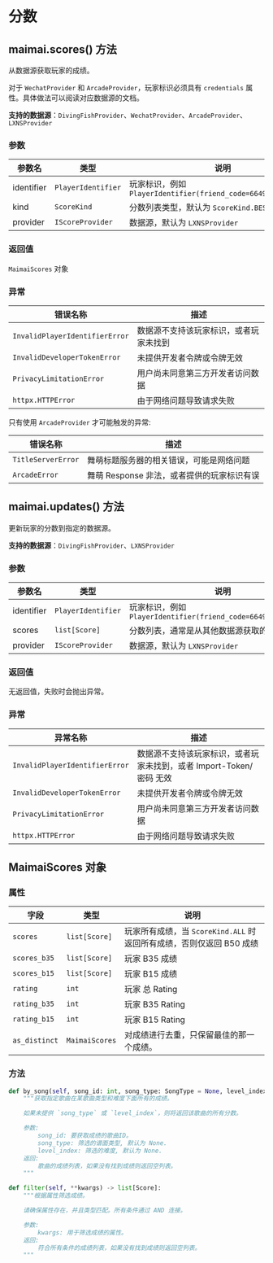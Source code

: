 # 分数

## maimai.scores() 方法

从数据源获取玩家的成绩。

对于 `WechatProvider` 和 `ArcadeProvider`，玩家标识必须具有 `credentials` 属性。具体做法可以阅读对应数据源的文档。

**支持的数据源**：`DivingFishProvider`、`WechatProvider`、`ArcadeProvider`、`LXNSProvider`

### 参数

| 参数名     | 类型               | 说明                                                          |
|------------|--------------------|-------------------------------------------------------------|
| identifier | `PlayerIdentifier` | 玩家标识，例如 `PlayerIdentifier(friend_code=664994421382429)` |
| kind       | `ScoreKind`        | 分数列表类型，默认为 `ScoreKind.BEST`                          |
| provider   | `IScoreProvider`   | 数据源，默认为 `LXNSProvider`                                  |

### 返回值

`MaimaiScores` 对象

### 异常

| 错误名称                       | 描述                                  |
|--------------------------------|-------------------------------------|
| `InvalidPlayerIdentifierError` | 数据源不支持该玩家标识，或者玩家未找到 |
| `InvalidDeveloperTokenError`   | 未提供开发者令牌或令牌无效            |
| `PrivacyLimitationError`       | 用户尚未同意第三方开发者访问数据      |
| `httpx.HTTPError`              | 由于网络问题导致请求失败              |

只有使用 `ArcadeProvider` 才可能触发的异常:

| 错误名称           | 描述                                      |
|--------------------|-----------------------------------------|
| `TitleServerError` | 舞萌标题服务器的相关错误，可能是网络问题   |
| `ArcadeError`      | 舞萌 Response 非法，或者提供的玩家标识有误 |

## maimai.updates() 方法

更新玩家的分数到指定的数据源。

**支持的数据源**：`DivingFishProvider`、`LXNSProvider`

### 参数

| 参数名     | 类型               | 说明                                                          |
|------------|--------------------|-------------------------------------------------------------|
| identifier | `PlayerIdentifier` | 玩家标识，例如 `PlayerIdentifier(friend_code=664994421382429)` |
| scores     | `list[Score]`      | 分数列表，通常是从其他数据源获取的分数                         |
| provider   | `IScoreProvider`   | 数据源，默认为 `LXNSProvider`                                  |

### 返回值

无返回值，失败时会抛出异常。

### 异常

| 异常名称                       | 描述                                                              |
|--------------------------------|-----------------------------------------------------------------|
| `InvalidPlayerIdentifierError` | 数据源不支持该玩家标识，或者玩家未找到，或者 Import-Token/密码 无效 |
| `InvalidDeveloperTokenError`   | 未提供开发者令牌或令牌无效                                        |
| `PrivacyLimitationError`       | 用户尚未同意第三方开发者访问数据                                  |
| `httpx.HTTPError`              | 由于网络问题导致请求失败                                          |

## MaimaiScores 对象

### 属性

| 字段          | 类型           | 说明                                                               |
|---------------|----------------|------------------------------------------------------------------|
| `scores`      | `list[Score]`  | 玩家所有成绩，当 `ScoreKind.ALL` 时返回所有成绩，否则仅返回 B50 成绩 |
| `scores_b35`  | `list[Score]`  | 玩家 B35 成绩                                                      |
| `scores_b15`  | `list[Score]`  | 玩家 B15 成绩                                                      |
| `rating`      | `int`          | 玩家 总 Rating                                                     |
| `rating_b35`  | `int`          | 玩家 B35 Rating                                                    |
| `rating_b15`  | `int`          | 玩家 B15 Rating                                                    |
| `as_distinct` | `MaimaiScores` | 对成绩进行去重，只保留最佳的那一个成绩。                             |

### 方法

```python
def by_song(self, song_id: int, song_type: SongType = None, level_index: LevelIndex = None) -> list[Score]:
    """获取指定歌曲在某歌曲类型和难度下面所有的成绩。

    如果未提供 `song_type` 或 `level_index`，则将返回该歌曲的所有分数。

    参数:
        song_id: 要获取成绩的歌曲ID。
        song_type: 筛选的谱面类型, 默认为 None.
        level_index: 筛选的难度, 默认为 None.
    返回:
        歌曲的成绩列表，如果没有找到成绩则返回空列表。
    """

def filter(self, **kwargs) -> list[Score]:
    """根据属性筛选成绩。

    请确保属性存在，并且类型匹配。所有条件通过 AND 连接。

    参数:
        kwargs: 用于筛选成绩的属性。
    返回:
        符合所有条件的成绩列表，如果没有找到成绩则返回空列表。
    """
```